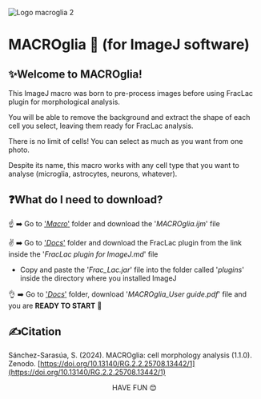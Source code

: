 
  ![Logo macroglia 2](https://github.com/SandraSSB/MACROglia_cell-morphology-analysis/assets/156697837/d0ef2fa1-c0d6-46b4-9585-562d55e68afc)

# MACROglia 🔬 (for ImageJ software)

## ✨Welcome to MACROglia!

This ImageJ macro was born to pre-process images before using FracLac plugin for morphological analysis.

You will be able to remove the background and extract the shape of each cell you select, leaving them ready for FracLac analysis.

There is no limit of cells! You can select as much as you want from one photo.

Despite its name, this macro works with any cell type that you want to analyse (microglia, astrocytes, neurons, whatever).

## ❓**What do I need to download?**

☝️ ➡️ Go to ['*Macro*'](Macro) folder and download the '*MACROglia.ijm*' file

✌️ ➡️ Go to ['*Docs*'](Docs) folder and download the FracLac plugin from the link inside the '*FracLac plugin for ImageJ.md*' file

   - Copy and paste the '*Frac_Lac.jar*' file into the folder called '*plugins*' inside the directory where you installed ImageJ
       
👌 ➡️ Go to ['*Docs*'](Docs) folder, download '*MACROglia_User guide.pdf*' file and you are **READY TO START** 🚀

## ✍️Citation
Sánchez-Sarasúa, S. (2024). MACROglia: cell morphology analysis (1.1.0). Zenodo. [https://doi.org/10.13140/RG.2.2.25708.13442/1](https://doi.org/10.13140/RG.2.2.25708.13442/1)


<p align="center">
HAVE FUN 😊
</p>
